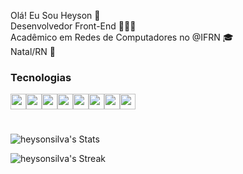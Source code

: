 Olá! Eu Sou Heyson 👋<br>
Desenvolvedor Front-End 👨🏽‍💻<br>
Acadêmico em Redes de Computadores no @IFRN 🎓<br>
Natal/RN 📍
<h3>Tecnologias</h3>
<div style="display:flex;">
<img src="https://cdn.jsdelivr.net/gh/devicons/devicon@latest/icons/javascript/javascript-original.svg" width=25px heigth=25px />
<img src="https://cdn.jsdelivr.net/gh/devicons/devicon@latest/icons/react/react-original.svg" width=25px heigth=25px />          
<img src="https://cdn.jsdelivr.net/gh/devicons/devicon@latest/icons/python/python-original.svg"  width=25px heigth=25px />
<img src="https://cdn.jsdelivr.net/gh/devicons/devicon@latest/icons/mysql/mysql-original.svg"  width=25px heigth=25px  />
<img src="https://cdn.jsdelivr.net/gh/devicons/devicon@latest/icons/amazonwebservices/amazonwebservices-plain-wordmark.svg" width=25px heigth=25px />
<img src="https://cdn.jsdelivr.net/gh/devicons/devicon@latest/icons/nodejs/nodejs-original.svg" width=25px heigth=25px />          
<img src="https://cdn.jsdelivr.net/gh/devicons/devicon@latest/icons/html5/html5-original.svg"  width=25px heigth=25px />
<img src="https://cdn.jsdelivr.net/gh/devicons/devicon@latest/icons/css3/css3-original.svg"  width=25px heigth=25px />
          
        
          
</div>          
          
          

#
![heysonsilva's Stats](https://github-readme-stats.vercel.app/api?username=heysonsilva&theme=dracula&show_icons=true&hide_border=true&count_private=true)

![heysonsilva's Streak](https://github-readme-streak-stats.herokuapp.com/?user=heysonsilva&theme=dracula&show_border=true)
